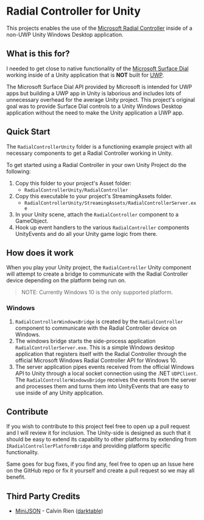 # Radial Controller for Unity
This projects enables the use of the [Microsoft Radial Controller](https://docs.microsoft.com/en-us/uwp/api/Windows.UI.Input.RadialController) inside of a non-UWP Unity Windows Desktop application.

## What is this for?
I needed to get close to native functionality of the [Microsoft Surface Dial](https://docs.microsoft.com/en-us/windows/uwp/design/input/windows-wheel-interactions) working inside of a Unity application that is **NOT** built for [UWP](https://docs.microsoft.com/en-us/windows/uwp/get-started/universal-application-platform-guide). 

The Microsoft Surface Dial API provided by Microsoft is intended for UWP apps but building a UWP app in Unity is laborious and includes lots of unnecessary overhead for the average Unity project. This project's original goal was to provide Surface Dial controls to a Unity Windows Desktop application without the need to make the Unity application a UWP app.

## Quick Start

The `RadialControllerUnity` folder is a functioning example project with all necessary components to get a Radial Controller working in Unity.

To get started using a Radial Controller in your own Unity Project do the following:

1. Copy this folder to your project's Asset folder:
    - `RadialControllerUnity/RadialController`
2. Copy this executable to your project's StreamingAssets folder.
    - `RadialControllerUnity/StreamingAssets/RadialControllerServer.exe`
3. In your Unity scene, attach the `RadialController` component to a GameObject.
4. Hook up event handlers to the various `RadialController` components UnityEvents and do all your Unity game logic from there.

## How does it work
When you play your Unity project, the `RadialController` Unity component will attempt to create a bridge to communicate with the Radial Controller device depending on the platform being run on.

> NOTE: Currently Windows 10 is the only supported platform.

### Windows
1. `RadialControllerWindowsBridge` is created by the `RadialController` component to communicate with the Radial Controller device on Windows. 
2. The windows bridge starts the side-process application `RadialControllerServer.exe`. This is a simple Windows desktop application that registers itself with the Radial Controller through the official Microsoft Windows Radial Controller API for Windows 10. 
3. The server application pipes events received from the official Windows API to Unity through a local socket connection using the .NET `UDPClient`. The `RadialControllerWindowsBridge` receives the events from the server and processes them and turns them into UnityEvents that are easy to use inside of any Unity application.

## Contribute
If you wish to contribute to this project feel free to open up a pull request and I will review it for inclusion. The Unity-side is designed as such that it should be easy to extend its capability to other platforms by extending from `IRadialControllerPlatformBridge` and providing platform specific functionality.

Same goes for bug fixes, if you find any, feel free to open up an Issue here on the GitHub repo or fix it yourself and create a pull request so we may all benefit.

## Third Party Credits
 - [MiniJSON](https://gist.github.com/darktable/1411710) - Calvin Rien ([darktable](https://gist.github.com/darktable/1411710))